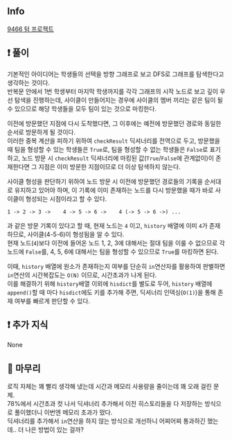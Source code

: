 ## Info
<a href="https://www.acmicpc.net/problem/9466" rel="nofollow">9466 텀 프로젝트</a>

## ❗ 풀이
기본적인 아이디어는 학생들의 선택을 방향 그래프로 보고 DFS로 그래프를 탐색한다고 생각하는 것이다.  
반복문 안에서 1번 학생부터 마지막 학생까지를 각각 그래프의 시작 노드로 보고 깊이 우선 탐색을 진행하는데, 사이클이 만들어지는 경우에 사이클의 멤버 끼리는 같은 팀이 될 수 있으므로 해당 학생들을 모두 팀이 있는 것으로 마킹한다.  
  
이전에 방문했던 지점에 다시 도착했다면, 그 이후에는 예전에 방문했던 경로와 동일한 순서로 방문하게 될 것이다.  
이러한 중복 계산을 피하기 위하여 `checkResult` 딕셔너리를 전역으로 두고, 방문했을 때 팀을 형성할 수 있는 학생들은 `True`로, 팀을 형성할 수 없는 학생들은 `False`로 표기하고, 노드 방문 시 `checkResult` 딕셔너리에 마킹된 값(`True`/`False`에 관계없이)이 존재한다면 그 지점은 이미 방문한 지점이므로 더 이상 탐색하지 않는다.  
  
사이클 형성을 판단하기 위하여 노드 방문 시 이전에 방문했던 경로들의 기록을 순서대로 유지하고 있어야 하며, 이 기록에 이미 존재하는 노드를 다시 방문했을 때가 바로 사이클이 형성되는 시점이라고 할 수 있다.  
```
1 -> 2 -> 3 ->    4 -> 5 -> 6 ->    4 (-> 5 -> 6 ->) ...
```
과 같은 방문 기록이 있다고 할 때, 현재 노드는 `4` 이고, `history` 배열에 이미 `4`가 존재하므로, 사이클(4-5-6)이 형성됨을 알 수 있다.  
현재 노드(`4`)보다 이전에 들어온 노드 1, 2, 3에 대해서는 절대 팀을 이룰 수 없으므로 각 노드에 `False`를, 4, 5, 6에 대해서는 팀을 형성할 수 있으므로 `True`를 마킹하면 된다.  
  
이때, `history` 배열에 원소가 존재하는지 여부를 단순히 `in`연산자를 활용하여 판별하면 `in`연산의 시간복잡도는 `O(N)` 이므로, 시간초과가 나게 된다.  
이를 해결하기 위해 `history`배열 이외에 `hisdict`를 별도로 두어, `history` 배열에 `append()`할 때 마다 `hisdict`에도 키를 추가해 주면, 딕셔너리 인덱싱(`O(1)`)을 통해 존재 여부를 빠르게 판단할 수 있다.

## ❗ 추가 지식
None

## 🙂 마무리
로직 자체는 꽤 빨리 생각해 냈는데 시간과 메모리 사용량을 줄이는데 꽤 오래 걸린 문제.  
78%에서 시간초과 컷 나서 딕셔너리 추가해서 이전 히스토리들을 다 저장하는 방식으로 풀이했더니 이번엔 메모리 초과가 떴다.  
딕셔너리를 추가해서 `in`연산을 하지 않는 방식으로 개선하니 어찌어찌 통과하긴 했는데.. 더 나은 방법이 있는 걸까?